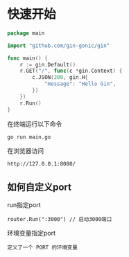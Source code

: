 # 快速开始

```go
package main

import "github.com/gin-gonic/gin"

func main() {
	r := gin.Default()
	r.GET("/", func(c *gin.Context) {
		c.JSON(200, gin.H{
			"message": "Hello Gin",
		})
	})
	r.Run()
}
```

在终端运行以下命令

```bash
go run main.go
```

在浏览器访问

```
http://127.0.0.1:8080/
```

## 如何自定义port

run指定port

```
router.Run(":3000") // 启动3000端口
```

环境变量指定port

```
定义了一个 PORT 的环境变量
```
